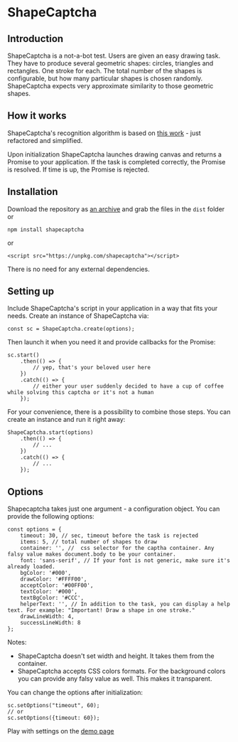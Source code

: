 # ShapeCaptcha

## Introduction

ShapeCaptcha is a not-a-bot test. Users are given an easy drawing task. They have to produce several geometric shapes: circles, triangles and rectangles. One stroke for each. The total number of the shapes is configurable, but how many particular shapes is chosen randomly. ShapeCaptcha expects very approximate similarity to those geometric shapes.

## How it works

ShapeCaptcha's recognition algorithm is based on [this work](http://depts.washington.edu/madlab/proj/dollar/index.html) - just refactored and simplified.

Upon initialization ShapeCaptcha launches drawing canvas and returns a Promise to your application. If the task is completed correctly, the Promise is resolved. If time is up, the Promise is rejected.

## Installation

Download the repository as [an archive](https://github.com/serglider/ShapeCaptcha/archive/master.zip) and grab the files in the `dist` folder or
```
npm install shapecaptcha
```
or
```
<script src="https://unpkg.com/shapecaptcha"></script>
```
There is no need for any external dependencies.

## Setting up

Include ShapeCaptcha's script in your application in a way that fits your needs. Create an instance of ShapeCaptcha via:
```
const sc = ShapeCaptcha.create(options);
```
Then launch it when you need it and provide callbacks for the Promise:
```
sc.start()
    .then(() => {
        // yep, that's your beloved user here
    })
    .catch(() => {
        // either your user suddenly decided to have a cup of coffee while solving this captcha or it's not a human
    });
```

For your convenience, there is a possibility to combine those steps. You can create an instance and run it right away:
```
ShapeCaptcha.start(options)
    .then(() => {
        // ...
    })
    .catch(() => {
        // ...
    });
```
## Options
Shapecaptcha takes just one argument - a configuration object. You can provide the following options:
```
const options = {
    timeout: 30, // sec, timeout before the task is rejected
    items: 5, // total number of shapes to draw
    container: '', //  css selector for the captha container. Any falsy value makes document.body to be your container.
    font: 'sans-serif', // If your font is not generic, make sure it's already loaded.
    bgColor: '#000',
    drawColor: '#FFFF00',
    acceptColor: '#00FF00',
    textColor: '#000',
    textBgColor: '#CCC',
    helperText: '', // In addition to the task, you can display a help text. For example: "Important! Draw a shape in one stroke."
    drawLineWidth: 4,
    successLineWidth: 8
};
```
Notes:
- ShapeCaptcha doesn't set width and height. It takes them from the container.
- ShapeCaptcha accepts CSS colors formats. For the background colors you can provide any falsy value as well. This makes it transparent.

You can change the options after initialization:
```
sc.setOptions("timeout", 60);
// or
sc.setOptions({timeout: 60});
```
Play with settings on the [demo page](https://serglider.github.io/ShapeCaptcha/)
